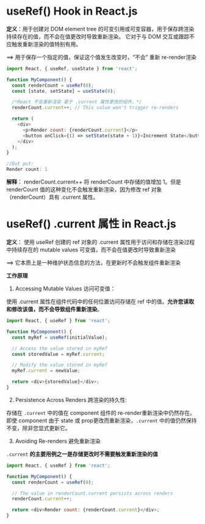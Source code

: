 # useRef() Hook in React.js
**定义**：用于创建对 DOM element tree 的可变引用或可变容器，用于保存跨渲染持续存在的值，而不会在值更改时导致重新渲染。 它对于与 DOM 交互或跟踪不应触发重新渲染的值特别有用。

==> 用于保存一个指定的值，保证这个值发生改变时，“不会” 重新 re-render渲染
```JavaScript
import React, { useRef, useState } from 'react';

function MyComponent() {
  const renderCount = useRef(0);
  const [state, setState] = useState(0);

  /*React 不会重新渲染 基于 .current 属性更改的组件。*/
  renderCount.current++; // This value won't trigger re-renders

  return (
    <div>
      <p>Render count: {renderCount.current}</p> 
      <button onClick={() => setState(state + 1)}>Increment State</button>
    </div>
  );
}

//Out put:
Render count: 1
```
**解释**： renderCount.current++ 将 renderCount 中存储的值增加 1。但是renderCount 值的这种变化不会触发重新渲染，因为修改 ref 对象（renderCount）具有 .current 属性。


# useRef() .current 属性 in React.js
**定义**： 使用 useRef 创建的 ref 对象的 .current 属性用于访问和存储在渲染过程中持续存在的 mutable values 可变值，而不会在值更改时导致重新渲染

==> 它本质上是一种维护状态信息的方法，在更新时不会触发组件重新渲染

**工作原理**
1. Accessing Mutable Values 访问可变值：
   
使用 .current 属性在组件代码中的任何位置访问存储在 ref 中的值。**允许您读取和修改该值，而不会导致组件重新渲染**。

```JavaScript
import React, { useRef } from 'react';

function MyComponent() {
  const myRef = useRef(initialValue);

  // Access the value stored in myRef
  const storedValue = myRef.current;

  // Modify the value stored in myRef
  myRef.current = newValue;

  return <div>{storedValue}</div>;
}
```

2. Persistence Across Renders 跨渲染的持久性:

存储在 `.current` 中的值在 component 组件的 re-render重新渲染中仍然存在。 即使 component 由于 state 或 prop更改而重新渲染，`.current` 中的值仍然保持不变，除非您显式更新它。

3. Avoiding Re-renders 避免重新渲染

`.current` **的主要用例之一是存储更改时不需要触发重新渲染的值**
```JavaScript
import React, { useRef } from 'react';

function MyComponent() {
  const renderCount = useRef(0);

  // The value in renderCount.current persists across renders
  renderCount.current++;

  return <div>Render count: {renderCount.current}</div>;
}
```

